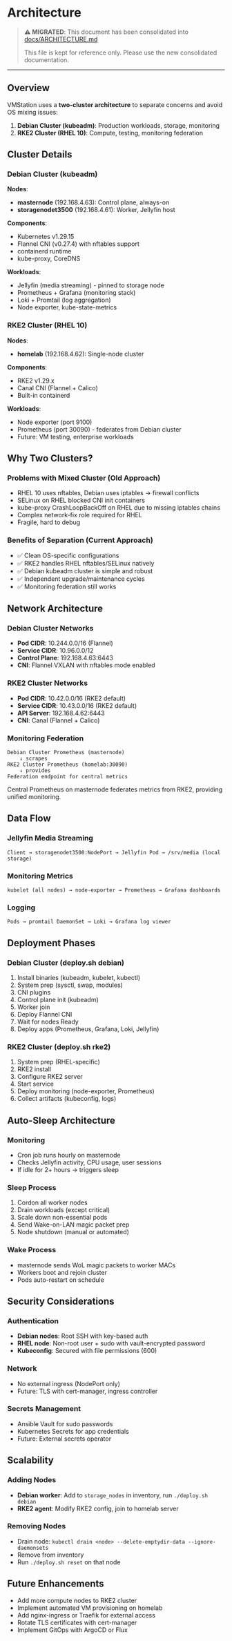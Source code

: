 # Architecture

> **⚠️ MIGRATED**: This document has been consolidated into [docs/ARCHITECTURE.md](../ARCHITECTURE.md)
> 
> This file is kept for reference only. Please use the new consolidated documentation.

---

## Overview

VMStation uses a **two-cluster architecture** to separate concerns and avoid OS mixing issues:

1. **Debian Cluster (kubeadm)**: Production workloads, storage, monitoring
2. **RKE2 Cluster (RHEL 10)**: Compute, testing, monitoring federation

## Cluster Details

### Debian Cluster (kubeadm)

**Nodes**:
- **masternode** (192.168.4.63): Control plane, always-on
- **storagenodet3500** (192.168.4.61): Worker, Jellyfin host

**Components**:
- Kubernetes v1.29.15
- Flannel CNI (v0.27.4) with nftables support
- containerd runtime
- kube-proxy, CoreDNS

**Workloads**:
- Jellyfin (media streaming) - pinned to storage node
- Prometheus + Grafana (monitoring stack)
- Loki + Promtail (log aggregation)
- Node exporter, kube-state-metrics

### RKE2 Cluster (RHEL 10)

**Nodes**:
- **homelab** (192.168.4.62): Single-node cluster

**Components**:
- RKE2 v1.29.x
- Canal CNI (Flannel + Calico)
- Built-in containerd

**Workloads**:
- Node exporter (port 9100)
- Prometheus (port 30090) - federates from Debian cluster
- Future: VM testing, enterprise workloads

## Why Two Clusters?

### Problems with Mixed Cluster (Old Approach)
- RHEL 10 uses nftables, Debian uses iptables → firewall conflicts
- SELinux on RHEL blocked CNI init containers
- kube-proxy CrashLoopBackOff on RHEL due to missing iptables chains
- Complex network-fix role required for RHEL
- Fragile, hard to debug

### Benefits of Separation (Current Approach)
- ✅ Clean OS-specific configurations
- ✅ RKE2 handles RHEL nftables/SELinux natively
- ✅ Debian kubeadm cluster is simple and robust
- ✅ Independent upgrade/maintenance cycles
- ✅ Monitoring federation still works

## Network Architecture

### Debian Cluster Networks
- **Pod CIDR**: 10.244.0.0/16 (Flannel)
- **Service CIDR**: 10.96.0.0/12
- **Control Plane**: 192.168.4.63:6443
- **CNI**: Flannel VXLAN with nftables mode enabled

### RKE2 Cluster Networks
- **Pod CIDR**: 10.42.0.0/16 (RKE2 default)
- **Service CIDR**: 10.43.0.0/16 (RKE2 default)
- **API Server**: 192.168.4.62:6443
- **CNI**: Canal (Flannel + Calico)

### Monitoring Federation
```
Debian Cluster Prometheus (masternode)
    ↓ scrapes
RKE2 Cluster Prometheus (homelab:30090)
    ↓ provides
Federation endpoint for central metrics
```

Central Prometheus on masternode federates metrics from RKE2, providing unified monitoring.

## Data Flow

### Jellyfin Media Streaming
```
Client → storagenodet3500:NodePort → Jellyfin Pod → /srv/media (local storage)
```

### Monitoring Metrics
```
kubelet (all nodes) → node-exporter → Prometheus → Grafana dashboards
```

### Logging
```
Pods → promtail DaemonSet → Loki → Grafana log viewer
```

## Deployment Phases

### Debian Cluster (deploy.sh debian)
1. Install binaries (kubeadm, kubelet, kubectl)
2. System prep (sysctl, swap, modules)
3. CNI plugins
4. Control plane init (kubeadm)
5. Worker join
6. Deploy Flannel CNI
7. Wait for nodes Ready
8. Deploy apps (Prometheus, Grafana, Loki, Jellyfin)

### RKE2 Cluster (deploy.sh rke2)
1. System prep (RHEL-specific)
2. RKE2 install
3. Configure RKE2 server
4. Start service
5. Deploy monitoring (node-exporter, Prometheus)
6. Collect artifacts (kubeconfig, logs)

## Auto-Sleep Architecture

### Monitoring
- Cron job runs hourly on masternode
- Checks Jellyfin activity, CPU usage, user sessions
- If idle for 2+ hours → triggers sleep

### Sleep Process
1. Cordon all worker nodes
2. Drain workloads (except critical)
3. Scale down non-essential pods
4. Send Wake-on-LAN magic packet prep
5. Node shutdown (manual or automated)

### Wake Process
- masternode sends WoL magic packets to worker MACs
- Workers boot and rejoin cluster
- Pods auto-restart on schedule

## Security Considerations

### Authentication
- **Debian nodes**: Root SSH with key-based auth
- **RHEL node**: Non-root user + sudo with vault-encrypted password
- **Kubeconfig**: Secured with file permissions (600)

### Network
- No external ingress (NodePort only)
- Future: TLS with cert-manager, ingress controller

### Secrets Management
- Ansible Vault for sudo passwords
- Kubernetes Secrets for app credentials
- Future: External secrets operator

## Scalability

### Adding Nodes
- **Debian worker**: Add to `storage_nodes` in inventory, run `./deploy.sh debian`
- **RKE2 agent**: Modify RKE2 config, join to homelab server

### Removing Nodes
- Drain node: `kubectl drain <node> --delete-emptydir-data --ignore-daemonsets`
- Remove from inventory
- Run `./deploy.sh reset` on that node

## Future Enhancements

- Add more compute nodes to RKE2 cluster
- Implement automated VM provisioning on homelab
- Add nginx-ingress or Traefik for external access
- Rotate TLS certificates with cert-manager
- Implement GitOps with ArgoCD or Flux
